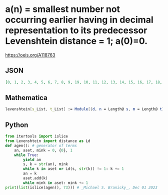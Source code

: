 # a\(n\) \= smallest number not occurring earlier having in decimal representation to its predecessor Levenshtein distance \= 1; a\(0\)\=0\.
https://oeis.org/A118763
## JSON
```JSON
[0, 1, 2, 3, 4, 5, 6, 7, 8, 9, 19, 10, 11, 12, 13, 14, 15, 16, 17, 18, 28, 20, 21, 22, 23, 24, 25, 26, 27, 29, 39, 30, 31, 32, 33, 34, 35, 36, 37, 38, 48, 40, 41, 42, 43, 44, 45, 46, 47, 49, 59, 50, 51, 52, 53, 54, 55, 56, 57, 58, 68, 60, 61, 62, 63, 64, 65, 66, 67, 69, 79, 70, 71]
```
## Mathematica
```Mathematica
levenshtein[s_List, t_List] := Module[{d, n = Length@ s, m = Length@ t}, Which[s === t, 0, n == 0, m, m == 0, n, s != t, d = Table[0, {m + 1}, {n + 1}]; d[[1, Range[n + 1]]] = Range[0, n]; d[[Range[m + 1], 1]] = Range[0, m]; Do[ d[[j + 1, i + 1]] = Min[d[[j, i + 1]] + 1, d[[j + 1, i]] + 1, d[[j, i]] + If[ s[[i]] === t[[j]], 0, 1]], {j, m}, {i, n}]; d[[ -1, -1]] ]]; f[lst_] :=  Block[{k = 1, l = IntegerDigits[ lst[[-1]]]}, While[ MemberQ[lst, k] || levenshtein[l, IntegerDigits[k]] > 1, k++]; Append[lst, k]]; Nest[f, {0}, 100] (* _Robert G. Wilson v_, Sep 22 2016 *)
```
## Python
```Python
from itertools import islice
from Levenshtein import distance as Ld
def agen(): # generator of terms
    an, aset, mink = 0, {0}, 1
    while True:
        yield an
        s, k = str(an), mink
        while k in aset or Ld(s, str(k)) != 1: k += 1
        an = k
        aset.add(k)
        while mink in aset: mink += 1
print(list(islice(agen(), 73))) # _Michael S. Branicky_, Dec 01 2023
```
